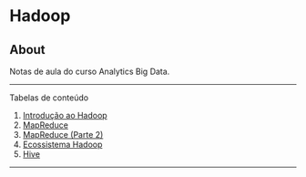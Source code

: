 # Hadoop

## About
  Notas de aula do curso Analytics Big Data.

*******
Tabelas de conteúdo 
 1. [Introdução ao Hadoop](https://github.com/jaimemishima/Data-Science/blob/master/Big%20Data/1.%20Introduc%CC%A7a%CC%83o%20ao%20Hadoop.md)
 2. [MapReduce](https://github.com/jaimemishima/Data-Science/blob/master/Big%20Data/2.%20MapReduce.md)
 3. [MapReduce (Parte 2)](https://github.com/jaimemishima/Data-Science/blob/master/Big%20Data/3.%20MapReduce%20(Parte%202).md)
 4. [Ecossistema Hadoop](https://github.com/jaimemishima/Data-Science/blob/master/Big%20Data/4.%20Ecossistema%20Hadoop.md)
 5. [Hive](https://github.com/jaimemishima/Data-Science/blob/master/Big%20Data/5.%20Hive.md)

*******

